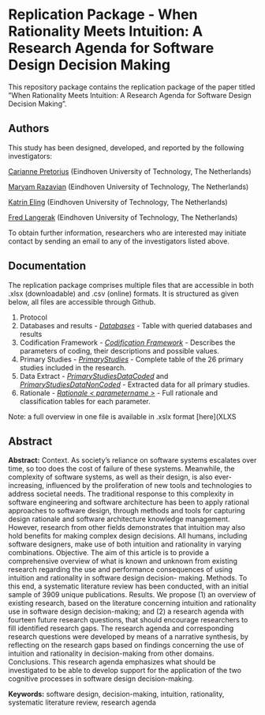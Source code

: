 
# Replication Package - When Rationality Meets Intuition: A Research Agenda for Software Design Decision Making

This repository package contains the replication package of the paper titled ”When Rationality Meets Intuition:
A Research Agenda for Software Design Decision Making”.


## Authors
This study has been designed, developed, and reported by the following investigators:

[Carianne Pretorius](mailto:c.pretorius@tue.nl?subject=ReplicationPackage) (Eindhoven University of Technology, The Netherlands)

[Maryam Razavian](mailto:m.razavian@tue.nl?subject=ReplicationPackage) (Eindhoven University of Technology, The Netherlands)

[Katrin Eling](mailto:k.eling@tue.nl?subject=ReplicationPackage) (Eindhoven University of Technology, The Netherlands)

[Fred Langerak](mailto:f.langerak@tue.nl?subject=ReplicationPackage)  (Eindhoven University of Technology, The Netherlands)

To obtain further information, researchers who are interested may initiate contact by sending an email to any of the investigators listed above.

## Documentation


The replication package comprises multiple files that are accessible in both .xlsx (downloadable) and .csv (online) formats. It is structured as given below, all files are accessible through Github. 

1.  Protocol
2. Databases and results - [_Databases_](CSV/Databases.csv) - Table with queried databases and results
3. Codification Framework - [_Codification Framework_](CodificationFramework.pdf)  - Describes the parameters of coding, their descriptions and possible values.
4. Primary Studies - [_PrimaryStudies_](CSV/PrimaryStudies.csv) - Complete table of the 26 primary studies included in the research. 
5. Data Extract - [_PrimaryStudiesDataCoded_](CSV/PrimaryStudiesCoded.csv) and [_PrimaryStudiesDataNonCoded_](CSV/PrimaryStudiesNonCoded.csv) - Extracted data for all primary studies.
6. Rationale - [_Rationale < parametername >_](CSV/Rationale) - Full rationale and classification tables for each parameter. 

Note: a full overview in one file is available in .xslx format [here](XLXS
## Abstract 

**Abstract:** Context. As society’s reliance on software systems escalates over time, so too does the cost
of failure of these systems. Meanwhile, the complexity of software systems, as well as their design, is
also ever-increasing, influenced by the proliferation of new tools and technologies to address societal
needs. The traditional response to this complexity in software engineering and software architecture
has been to apply rational approaches to software design, through methods and tools for capturing
design rationale and software architecture knowledge management. However, research from other fields
demonstrates that intuition may also hold benefits for making complex design decisions. All humans,
including software designers, make use of both intuition and rationality in varying combinations.
Objective. The aim of this article is to provide a comprehensive overview of what is known and
unknown from existing research regarding the use and performance consequences of using intuition and
rationality in software design decision- making.
Methods. To this end, a systematic literature review has been conducted, with an initial sample of
3909 unique publications.
Results. We propose (1) an overview of existing research, based on the literature concerning intuition
and rationality use in software design decision-making; and (2) a research agenda with fourteen future
research questions, that should encourage researchers to fill identified research gaps. The research
agenda and corresponding research questions were developed by means of a narrative synthesis, by
reflecting on the research gaps based on findings concerning the use of intuition and rationality in
decision-making from other domains. Conclusions. This research agenda emphasizes what should be
investigated to be able to develop support for the application of the two cognitive processes in software
design decision-making.

**Keywords:** software design, decision-making, intuition, rationality, systematic literature review, research
agenda
